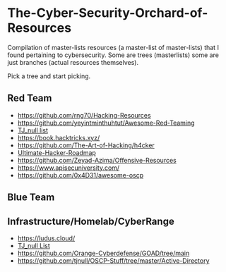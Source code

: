 # The-Cyber-Security-Orchard-of-Resources
Compilation of master-lists resources (a master-list of master-lists) that I found pertaining to cybersecurity. Some are trees (masterlists) some are just branches (actual resources themselves).

Pick a tree and start picking.

## Red Team
- https://github.com/rng70/Hacking-Resources
- https://github.com/yeyintminthuhtut/Awesome-Red-Teaming
- [TJ_null list](https://docs.google.com/spreadsheets/u/1/d/1dwSMIAPIam0PuRBkCiDI88pU3yzrqqHkDtBngUHNCw8/htmlview)
- https://book.hacktricks.xyz/
- https://github.com/The-Art-of-Hacking/h4cker
- [Ultimate-Hacker-Roadmap](https://github.com/Kennyslaboratory/Ultimate-Hacker-Roadmap)
- https://github.com/Zeyad-Azima/Offensive-Resources
- https://www.apisecuniversity.com/
- https://github.com/0x4D31/awesome-oscp

## Blue Team

## Infrastructure/Homelab/CyberRange
- https://ludus.cloud/
- [TJ_null List](https://docs.google.com/spreadsheets/u/1/d/1dwSMIAPIam0PuRBkCiDI88pU3yzrqqHkDtBngUHNCw8/htmlview)
- https://github.com/Orange-Cyberdefense/GOAD/tree/main 
- https://github.com/tjnull/OSCP-Stuff/tree/master/Active-Directory
